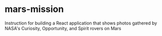 # mars-mission
Instruction for building a React application that shows photos gathered by NASA's Curiosity, Opportunity, and Spirit rovers on Mars 
